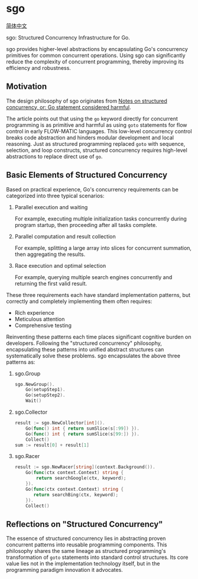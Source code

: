 # sgo

[简体中文](README.zh-CN.md)

sgo: Structured Concurrency Infrastructure for Go.

sgo provides higher-level abstractions by encapsulating Go's concurrency primitives for common concurrent operations. Using sgo can significantly reduce the complexity of concurrent programming, thereby improving its efficiency and robustness.

## Motivation

The design philosophy of sgo originates from [Notes on structured concurrency, or: Go statement considered harmful](https://vorpus.org/blog/notes-on-structured-concurrency-or-go-statement-considered-harmful/).

The article points out that using the `go` keyword directly for concurrent programming is as primitive and harmful as using `goto` statements for flow control in early FLOW-MATIC languages. This low-level concurrency control breaks code abstraction and hinders modular development and local reasoning. Just as structured programming replaced `goto` with sequence, selection, and loop constructs, structured concurrency requires high-level abstractions to replace direct use of `go`.

## Basic Elements of Structured Concurrency

Based on practical experience, Go's concurrency requirements can be categorized into three typical scenarios:

1. Parallel execution and waiting

    For example, executing multiple initialization tasks concurrently during program startup, then proceeding after all tasks complete.

2. Parallel computation and result collection

    For example, splitting a large array into slices for concurrent summation, then aggregating the results.

3. Race execution and optimal selection

    For example, querying multiple search engines concurrently and returning the first valid result.

These three requirements each have standard implementation patterns, but correctly and completely implementing them often requires:

- Rich experience
- Meticulous attention
- Comprehensive testing

Reinventing these patterns each time places significant cognitive burden on developers. Following the "structured concurrency" philosophy, encapsulating these patterns into unified abstract structures can systematically solve these problems. sgo encapsulates the above three patterns as:

1. sgo.Group

    ```go
    sgo.NewGroup().
        Go(setupStep1).
        Go(setupStep2).
        Wait()
    ```

2. sgo.Collector

    ```go
    result := sgo.NewCollector[int]().
        Go(func() int { return sumSlice(s[:99]) }).
        Go(func() int { return sumSlice(s[99:]) }).
        Collect()
    sum := result[0] + result[1]
    ```

3. sgo.Racer

    ```go
    result := sgo.NewRacer[string](context.Background()).
        Go(func(ctx context.Context) string {
            return searchGoogle(ctx, keyword);
        }).
        Go(func(ctx context.Context) string {
           return searchBing(ctx, keyword);
        }).
        Collect()
    ```

## Reflections on "Structured Concurrency"

The essence of structured concurrency lies in abstracting proven concurrent patterns into reusable programming components. This philosophy shares the same lineage as structured programming's transformation of `goto` statements into standard control structures. Its core value lies not in the implementation technology itself, but in the programming paradigm innovation it advocates.
